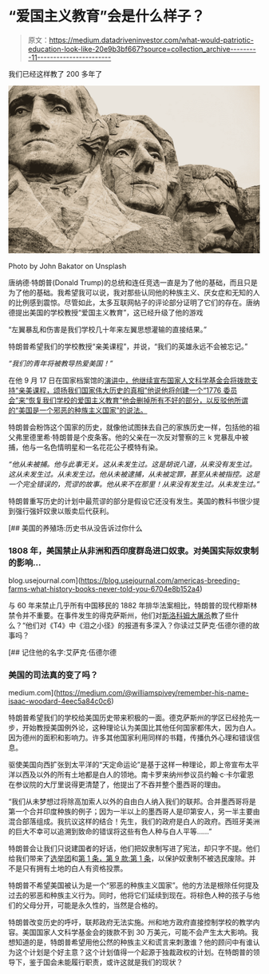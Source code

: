 # “爱国主义教育”会是什么样子？

> 原文：<https://medium.datadriveninvestor.com/what-would-patriotic-education-look-like-20e9b3bf667?source=collection_archive---------11----------------------->

我们已经这样教了 200 多年了

![](img/d3fbad84ebe526e2e46f9b4ecf16a025.png)

Photo by John Bakator on Unsplash

唐纳德·特朗普(Donald Trump)的总统和连任竞选一直是为了他的基础，而且只是为了他的基础。我希望我可以说，我对那些认同他的种族主义、厌女症和无知的人的比例感到震惊。尽管如此，太多互联网帖子的评论部分证明了它们的存在。唐纳德提出美国的学校教授“爱国主义教育”，这已经升级了他的游戏

“左翼暴乱和伤害是我们学校几十年来左翼思想灌输的直接结果。”

特朗普希望我们的学校教授“亲美课程”，并说，“我们的英雄永远不会被忘记。”

*“我们的青年将被教导热爱美国！”*

在他 9 月 17 日在国家档案馆的[演讲中，他继续宣布国家人文科学基金会将拨款支持“亲美课程，颂扬我们国家伟大历史的真相”他说他将创建一个“1776 委员会”来“恢复我们学校的爱国主义教育”他会删掉所有不好的部分，以反驳他所谓的“美国是一个邪恶的种族主义国家”的说法。](https://www.nytimes.com/2020/09/17/us/politics/trump-patriotic-education.html)

特朗普会粉饰这个国家的历史，就像他试图抹去自己的家族历史一样，包括他的祖父弗里德里希·特朗普是个皮条客。他的父亲在一次反对警察的三 k 党暴乱中被捕，他与一名色情明星和一名花花公子模特有染。

*“他从未被捕。他与此事无关。这从未发生过。这是胡说八道，从来没有发生过。这从未发生过。从未发生过。他从未被逮捕，从未被定罪，甚至从未被指控。这是一个完全错误的，荒谬的故事。他从来不在那里！从来没有发生过。从未发生过。”*

特朗普重写历史的计划中最荒谬的部分是假设它还没有发生。美国的教科书很少提到强行强奸奴隶以贩卖后代获利。

[](https://blog.usejournal.com/americas-breeding-farms-what-history-books-never-told-you-6704e8b152a4) [## 美国的养殖场:历史书从没告诉过你什么

### 1808 年，美国禁止从非洲和西印度群岛进口奴隶。对美国实际奴隶制的影响…

blog.usejournal.com](https://blog.usejournal.com/americas-breeding-farms-what-history-books-never-told-you-6704e8b152a4) 

与 60 年来禁止几乎所有中国移民的 1882 年排华法案相比，特朗普的现代穆斯林禁令并不重要。在事件发生的得克萨斯州，他们对[斯洛科姆大屠杀](https://www.zinnedproject.org/news/tdih/slocum-massacre/)教了些什么？“他们对《T4》中《泪之小径》的报道有多深入？你读过艾萨克·伍德尔德的故事吗？

[](https://medium.com/@williamspivey/remember-his-name-isaac-woodard-4eec5a84c0c6) [## 记住他的名字:艾萨克·伍德尔德

### 美国的司法真的变了吗？

medium.com](https://medium.com/@williamspivey/remember-his-name-isaac-woodard-4eec5a84c0c6) 

特朗普希望我们的学校给美国历史带来积极的一面。德克萨斯州的学区已经抢先一步，开始教授美国例外论，这种理论认为美国比其他任何国家都伟大，因为白人。因为德州的面积和影响力。许多其他国家利用同样的书籍，传播仇外心理和错误信息。

驱使美国向西扩张到太平洋的“天定命运论”是基于这样一种理论，即上帝宣布太平洋以西及以外的所有土地都是白人的领地。南卡罗来纳州参议员约翰·c·卡尔霍恩在参议院的大厅里说得更清楚了，他提出了不吞并整个墨西哥的理由。

“我们从未梦想过将除高加索人以外的自由白人纳入我们的联邦。合并墨西哥将是第一个合并印度种族的例子；因为一半以上的墨西哥人是印第安人，另一半主要由混合部落组成。我抗议这样的结合！先生，我们的政府是白人的政府。西班牙美洲的巨大不幸可以追溯到致命的错误将这些有色人种与白人平等……”

特朗普会让我们只说建国者的好话，他们把奴隶制写进了宪法，却只字不提。他们给我们带来了[选举团](https://time.com/4558510/electoral-college-history-slavery/)和[第 1 条，第 9 款:第 1 条](https://medium.com/discourse/article-1-section-9-clause-1-898dbdf1f365)，以保护奴隶制不被选民废除。并不是只有拥有土地的白人有资格投票。

特朗普不希望美国被认为是一个“邪恶的种族主义国家”。他的方法是根除任何提及过去的邪恶和种族主义行为。同时，他将它们延续到现在。将棕色人种的孩子与他们的父母分开，可能是永久性的，当然是合格的。

特朗普改变历史的呼吁，联邦政府无法实施。州和地方政府直接控制学校的教学内容。美国国家人文科学基金会的拨款不到 30 万美元，可能不会产生太大影响。我想知道的是，特朗普希望用他公然的种族主义和谎言来刺激谁？他的顾问中有谁认为这个计划是个好主意？这个计划值得一个起源于独裁政权的计划。在特朗普的领导下，鉴于国会未能履行职责，或许这就是我们的现状？